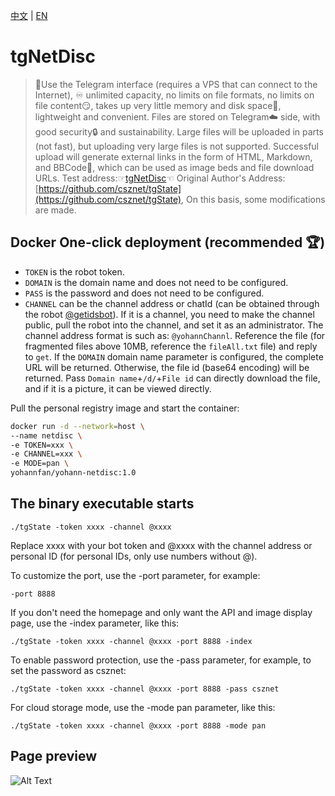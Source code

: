 [中文](https://github.com/Yohann0617/tgNetDisc/blob/master/README.md) | [EN](https://github.com/Yohann0617/tgNetDisc/blob/master/README_EN.md)
# tgNetDisc
>🤖Use the Telegram interface (requires a VPS that can connect to the Internet), ♾️️ unlimited capacity, no limits on file formats, no limits on file content😏, takes up very little memory and disk space📁, lightweight and convenient.
>Files are stored on Telegram☁️ side, with good security🔒 and sustainability.
>Large files will be uploaded in parts (not fast), but uploading very large files is not supported.
>Successful upload will generate external links in the form of HTML, Markdown, and BBCode🔗, which can be used as image beds and file download URLs.
>Test address:☞[tgNetDisc](https://yo.yohann.buzz/netdisc)☜
>Original Author's Address:[https://github.com/csznet/tgState](https://github.com/csznet/tgState), On this basis, some modifications are made.

## Docker One-click deployment (recommended 🏆)
- `TOKEN` is the robot token.
- `DOMAIN` is the domain name and does not need to be configured.
- `PASS` is the password and does not need to be configured.
- `CHANNEL` can be the channel address or chatId (can be obtained through the robot [@getidsbot](https://t.me/getidsbot)). If it is a channel, you need to make the channel public, pull the robot into the channel, and set it as an administrator. The channel address format is such as: `@yohannChannl`. Reference the file (for fragmented files above 10MB, reference the `fileAll.txt` file) and reply to `get`. If the `DOMAIN` domain name parameter is configured, the complete URL will be returned. Otherwise, the file id (base64 encoding) will be returned. Pass `Domain name`+`/d/`+`File id` can directly download the file, and if it is a picture, it can be viewed directly.

Pull the personal registry image and start the container:

```bash
docker run -d --network=host \
--name netdisc \
-e TOKEN=xxx \
-e CHANNEL=xxx \
-e MODE=pan \
yohannfan/yohann-netdisc:1.0
```

## The binary executable starts
```
./tgState -token xxxx -channel @xxxx
```

Replace xxxx with your bot token and @xxxx with the channel address or personal ID (for personal IDs, only use numbers without @).

To customize the port, use the -port parameter, for example:

```
-port 8888
```

If you don't need the homepage and only want the API and image display page, use the -index parameter, like this:

```
./tgState -token xxxx -channel @xxxx -port 8888 -index
```

To enable password protection, use the -pass parameter, for example, to set the password as csznet:

```
./tgState -token xxxx -channel @xxxx -port 8888 -pass csznet
```

For cloud storage mode, use the -mode pan parameter, like this:

```
./tgState -token xxxx -channel @xxxx -port 8888 -mode pan
```



## Page preview
![Alt Text](https://yo.yohann.buzz/d/BQACAgUAAxkDAANDZUxa0bRG9KCFuKdO8GfMtXf4AeEAAuEKAAJg12FWkS1Xmkrd37QzBA)

